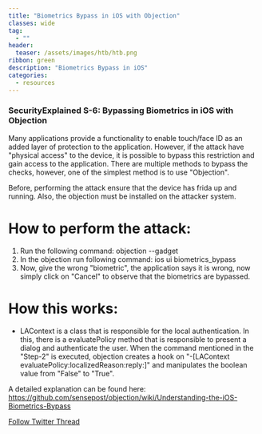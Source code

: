 ```yaml
---
title: "Biometrics Bypass in iOS with Objection"
classes: wide
tag: 
  - ""
header:
  teaser: /assets/images/htb/htb.png
ribbon: green
description: "Biometrics Bypass in iOS"
categories:
  - resources
---
```


### SecurityExplained S-6: Bypassing Biometrics in iOS with Objection


Many applications provide a functionality to enable touch/face ID as an added layer of protection to the application. However, if the attack have "physical access" to the device, it is possible to bypass this restriction and gain access to the application. There are multiple methods to bypass the checks, however, one of the simplest method is to use "Objection".

Before, performing the attack ensure that the device has frida up and running. Also, the objection must be installed on the attacker system.

# How to perform the attack:

1. Run the following command: objection --gadget <package>
2. In the objection run following command: ios ui biometrics_bypass
3. Now, give the wrong "biometric", the application says it is wrong, now simply click on "Cancel" to observe that the biometrics are bypassed.


# How this works:

- LAContext is a class that is responsible for the local authentication. In this, there is a evaluatePolicy method that is responsible to present a dialog and authenticate the user. When the command mentioned in the "Step-2" is executed, objection creates a hook on "-[LAContext evaluatePolicy:localizedReason:reply:]" and manipulates the boolean value from "False" to "True".

A detailed explanation can be found here: https://github.com/sensepost/objection/wiki/Understanding-the-iOS-Biometrics-Bypass



[Follow Twitter Thread](https://twitter.com/harshbothra_/status/1479127074132529155?s=20&t=DGEwqEwXwFbWH0VXkOKVsQ)
